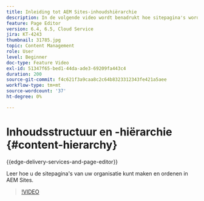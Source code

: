 ```yaml
---
title: Inleiding tot AEM Sites-inhoudshiërarchie
description: In de volgende video wordt benadrukt hoe sitepagina's worden opgeslagen binnen AEM voor uw organisatie.
feature: Page Editor
version: 6.4, 6.5, Cloud Service
jira: KT-4243
thumbnail: 31785.jpg
topic: Content Management
role: User
level: Beginner
doc-type: Feature Video
exl-id: 51347f65-bed1-44da-ade3-69209fa443c4
duration: 200
source-git-commit: f4c621f3a9caa8c2c64b8323312343fe421a5aee
workflow-type: tm+mt
source-wordcount: '37'
ht-degree: 0%

---
```


# Inhoudsstructuur en -hiërarchie {#content-hierarchy}

{{edge-delivery-services-and-page-editor}}

Leer hoe u de sitepagina&#39;s van uw organisatie kunt maken en ordenen in AEM Sites.

>[!VIDEO](https://video.tv.adobe.com/v/31785?quality=12&learn=on)
